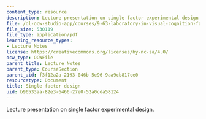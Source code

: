 ```yaml
---
content_type: resource
description: Lecture presentation on single factor experimental design.
file: /ol-ocw-studio-app/courses/9-63-laboratory-in-visual-cognition-fall-2009/b96533aa82e3646627e052a0cda58124_MIT9_63F09_lec02.pdf
file_size: 530119
file_type: application/pdf
learning_resource_types:
- Lecture Notes
license: https://creativecommons.org/licenses/by-nc-sa/4.0/
ocw_type: OCWFile
parent_title: Lecture Notes
parent_type: CourseSection
parent_uid: f3f12a2a-2193-046b-5e96-9aa9cb817ce0
resourcetype: Document
title: Single factor design
uid: b96533aa-82e3-6466-27e0-52a0cda58124
---
```

Lecture presentation on single factor experimental design.